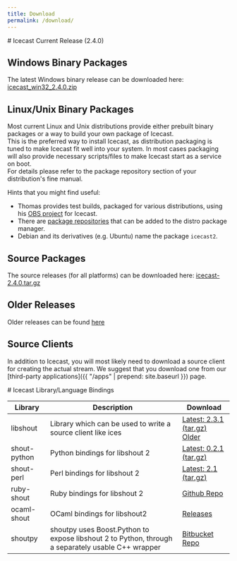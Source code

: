 ```yaml
---
title: Download
permalink: /download/
---
```

<article id="current-release" markdown="1">
# Icecast Current Release (2.4.0)

## Windows Binary Packages

The latest Windows binary release can be downloaded here: [icecast_win32_2.4.0.zip](http://downloads.xiph.org/releases/icecast/icecast_win32_2.4.0.zip)

## Linux/Unix Binary Packages
Most current Linux and Unix distributions provide either prebuilt binary packages or a way to build your own package of Icecast.  
This is the preferred way to install Icecast, as distribution packaging is tuned to make Icecast fit well into your system. In most cases packaging will also provide necessary scripts/files to make Icecast start as a service on boot.  
For details please refer to the package repository section of your distribution's fine manual.  
  

Hints that you might find useful:

-   Thomas provides test builds, packaged for various distributions, using his
    [OBS project](https://build.opensuse.org/package/show/home:dm8tbr/icecast) for Icecast.
-   There are [package repositories](http://download.opensuse.org/repositories/home:/dm8tbr/)
    that can be added to the distro package manager.
-   Debian and its derivatives (e.g. Ubuntu) name the package `icecast2`.

## Source Packages
The source releases (for all platforms) can be downloaded here: [icecast-2.4.0.tar.gz](http://downloads.xiph.org/releases/icecast/icecast-2.4.0.tar.gz)

## Older Releases
Older releases can be found [here](http://downloads.xiph.org/releases/icecast/)

## Source Clients
In addition to Icecast, you will most likely need to download a source client for creating the actual stream.
We suggest that you download one from our [third-party applications]({{ "/apps" | prepend: site.baseurl }}) page.
</article>


<article id="bindings" markdown="1">
# Icecast Library/Language Bindings

<table class="table-flipscroll">
	<thead>
		<tr>
			<th>Library</th>
			<th>Description</th>
			<th>Download</th>
		</tr>
	</thead>
	<tbody>
		<tr>
			<td>libshout</td>
			<td>Library which can be used to write a source client like ices</td>
			<td><a href="http://downloads.xiph.org/releases/libshout/libshout-2.3.1.tar.gz">Latest: 2.3.1 (tar.gz)</a><br />
				<a href="http://downloads.xiph.org/releases/libshout/">Older</a></td>
		</tr>
		<tr>
			<td>shout-python</td>
			<td>Python bindings for libshout 2</td>
			<td><a href="http://downloads.us.xiph.org/releases/libshout/shout-python-0.2.1.tar.gz">Latest: 0.2.1 (tar.gz)</a></td>
		</tr>
		<tr>
			<td>shout-perl</td>
			<td>Perl bindings for libshout 2</td>
			<td><a href="http://downloads.us.xiph.org/releases/libshout/Shout-2.1.tar.gz">Latest: 2.1 (tar.gz)</a></td>
		</tr>
		<tr>
			<td>ruby-shout</td>
			<td>Ruby bindings for libshout 2</td>
			<td><a href="https://github.com/niko/ruby-shout">Github Repo</a></td>
		</tr>
		<tr>
			<td>ocaml-shout</td>
			<td>OCaml bindings for libshout2</td>
			<td><a href="http://sourceforge.net/projects/savonet/files/ocaml-shout/">Releases</a></td>
		</tr>
		<tr>
			<td>shoutpy</td>
			<td>shoutpy uses Boost.Python to expose libshout 2 to Python, through a separately usable C++ wrapper</td>
			<td><a href="https://bitbucket.org/angry_elf/shoutpy">Bitbucket Repo</a></td>
		</tr>
	</tbody>
</table>
</article>

